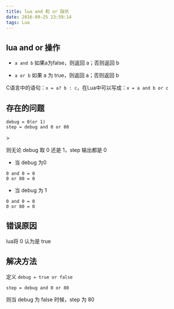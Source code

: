 ```yaml
---
title: lua and 和 or 踩坑
date: 2016-09-25 23:59:14
tags: Lua
---
```


## lua and or 操作
* `a and b`
如果a为false，则返回 a；否则返回 b

* `a or b`
如果 a 为 true，则返回 a；否则返回 b

C语言中的语句：`x = a? b : c`，在Lua中可以写成：`x = a and b or c`

## 存在的问题
```
debug = 0(or 1)
step = debug and 0 or 80
```

<!-- more --> >

则无论 debug 取 0 还是 1，step 输出都是 0
* 当 debug 为0
```
0 and 0 = 0
0 or 80 = 0
```
* 当 debug 为 1
```
0 and 0 = 0
0 or 80 = 0
```

## 错误原因
lua将 0 认为是 true

## 解决方法
定义 `debug = true or false`
```
step = debug and 0 or 80
```
则当 debug 为 false 时候，step 为 80

